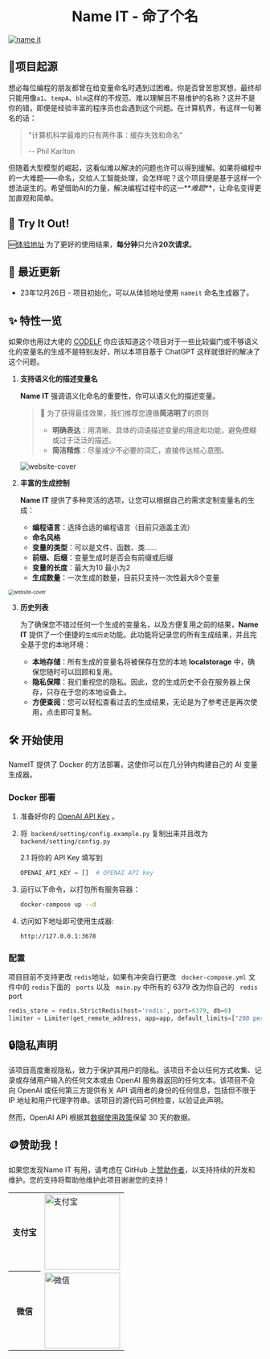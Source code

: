 <div align="center">
  <h1>Name IT - 命了个名</h1>
</div>

<a href="https://www.sinoute.club/#/">
  <img src="./doc/01.png" alt="name it" /></a>

## 🎉项目起源

想必每位编程的朋友都曾在给变量命名时遇到过困难。你是否曾苦思冥想，最终却只能用像`a1`、`tempA`、`blm`这样的不规范、难以理解且不易维护的名称？这并不是你的错，即便是经验丰富的程序员也会遇到这个问题。在计算机界，有这样一句著名的话：

> "计算机科学最难的只有两件事：缓存失效和命名”
>
> -- Phil Karlton

但随着大型模型的崛起，这看似难以解决的问题也许可以得到缓解。如果将编程中的一大难题——命名，交给人工智能处理，会怎样呢？这个项目便是基于这样一个想法诞生的。希望借助AI的力量，解决编程过程中的这一**_难题_**，让命名变得更加直观和简单。

## 🚀 Try It Out!

🆕[体验地址](https://www.sinoute.club/#/) 为了更好的使用结果，**每分钟**只允许**20次请求**。

## 🌟 最近更新

- 23年12月26日 - 项目初始化，可以从体验地址使用 `nameit` 命名生成器了。 

## ✨ 特性一览

如果你也用过大佬的 [CODELF](https://unbug.github.io/codelf/) 你应该知道这个项目对于一些比较偏门或不够语义化的变量名的生成不是特别友好，所以本项目基于 ChatGPT 这样就很好的解决了这个问题。

1. **支持语义化的描述变量名**

   **Name IT** 强调语义化命名的重要性，你可以语义化的描述变量。

   > 📝 为了获得最佳效果，我们推荐您遵循**简洁明了**的原则
   >
   > - **明确表达**：用清晰、具体的词语描述变量的用途和功能，避免模糊或过于泛泛的描述。
   > - **简洁精炼**：尽量减少不必要的词汇，直接传达核心意图。

   <img src="doc/01.png" alt="website-cover" />

2. **丰富的生成控制**

   **Name IT** 提供了多种灵活的选项，让您可以根据自己的需求定制变量名的生成：

   - **编程语言**：选择合适的编程语言（目前只涵盖主流）
   - **命名风格**
   - **变量的类型**：可以是文件、函数、类......
   - **前缀、后缀**：变量生成时是否会有前缀或后缀
   - **变量的长度**：最大为10 最小为2
   - **生成数量**：一次生成的数量，目前只支持一次性最大8个变量

<img src="./doc/02.png" alt="website-cover" style="zoom: 67%;" />

3. **历史列表**

   为了确保您不错过任何一个生成的变量名，以及方便复用之前的结果，**Name IT** 提供了一个便捷的`生成历史`功能。此功能将记录您的所有生成结果，并且完全基于您的本地环境：

   - **本地存储**：所有生成的变量名将被保存在您的本地 **localstorage** 中，确保您随时可以回顾和复用。
   - **隐私保障**：我们重视您的隐私。因此，您的生成历史不会在服务器上保存，只存在于您的本地设备上。
   - **方便查阅**：您可以轻松查看过去的生成结果，无论是为了参考还是再次使用，点击即可复制。

## 🛠 开始使用

NameIT 提供了 Docker 的方法部署，这使你可以在几分钟内构建自己的 AI 变量生成器。

### Docker 部署

1. 准备好你的 [OpenAI API Key](https://platform.openai.com/account/api-keys) 。

2. 将` backend/setting/config.example.py` 复制出来并且改为 ` backend/setting/config.py`

   2.1 将你的 API Key 填写到

   ```python
   OPENAI_API_KEY = []  # OPENAI API key
   ```

3. 运行以下命令，以打包所有服务容器：

   ```bash
   docker-compose up --d
   ```

4. 访问如下地址即可使用生成器:

   ```http
   http://127.0.0.1:3678
   ```

   

### 配置

项目目前不支持更改 ` redis `地址，如果有冲突自行更改 ` docker-compose.yml` 文件中的 `redis`下面的 ` ports`   以及 ` main.py` 中所有的 6379 改为你自己的 ` redis` port

``` python
redis_store = redis.StrictRedis(host='redis', port=6379, db=0)
limiter = Limiter(get_remote_address, app=app, default_limits=["200 per day", "50 per hour"],storage_uri=f'redis://redis:6379/0')

```



## 🔒隐私声明

该项目高度重视隐私，致力于保护其用户的隐私。该项目不会以任何方式收集、记录或存储用户输入的任何文本或由 OpenAI 服务器返回的任何文本。该项目不会向 OpenAI 或任何第三方提供有关 API 调用者的身份的任何信息，包括但不限于 IP 地址和用户代理字符串。该项目的源代码可供检查，以验证此声明。

然而，OpenAI API 根据其[数据使用政策](https://platform.openai.com/docs/data-usage-policies)保留 30 天的数据。

## 🪙赞助我！

如果您发现Name IT 有用，请考虑在 GitHub 上[赞助作者](https://github.com/JefferyHcool)，以支持持续的开发和维护。您的支持将帮助他维护此项目谢谢您的支持！

<table>
  <tr>
    <th>支付宝</th>
    <td><img src="doc/alipay.jpg" alt="支付宝" width="150"></td>
  </tr>
  <tr>
    <th>微信</th>
    <td><img src="doc/wechat pay.jpg" alt="微信" width="150"></td>
  </tr>
</table>
